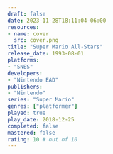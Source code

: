 ```yaml
---
draft: false
date: 2023-11-28T18:11:04-06:00
resources:
- name: cover
  src: cover.png
title: "Super Mario All-Stars"
release_date: 1993-08-01
platforms:
- "SNES"
developers: 
- "Nintendo EAD"
publishers:
- "Nintendo"
series: "Super Mario"
genres: ["platformer"]
played: true
play_date: 2018-12-25
completed: false
mastered: false
rating: 10 # out of 10
---
```


